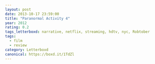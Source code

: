 ```yaml
---
layout: post 
date: 2013-10-17 23:59:00
title: "Paranormal Activity 4"
year: 2012
rating: 0.2
tags_letterboxd: narrative, netflix, streaming, hdtv, nyc, Robtober
tags:
  - film
  - review
category: Letterboxd
canonical: https://boxd.it/1TdZl
---
```

